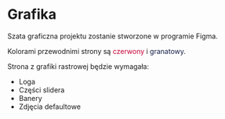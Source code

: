# Grafika

Szata graficzna projektu zostanie stworzone w programie Figma.

Kolorami przewodnimi strony są <span style="color:#C70039">czerwony</span> i <span style="color:#141E46">granatowy</span>.

Strona z grafiki rastrowej będzie wymagała:

* Loga
* Części slidera
* Banery
* Zdjęcia defaultowe